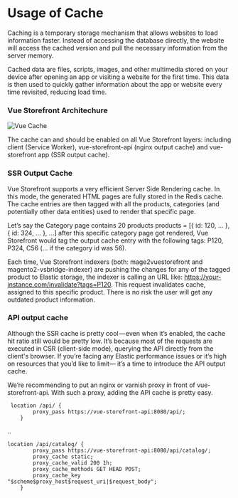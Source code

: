 
# Usage of Cache

Caching is a temporary storage mechanism that allows websites to load information faster. Instead of accessing the database directly, the website will access the cached version and pull the necessary information from the server memory.

Cached data are files, scripts, images, and other multimedia stored on your device after opening an app or visiting a website for the first time. This data is then used to quickly gather information about the app or website every time revisited, reducing load time.

### Vue Storefront Architechure

![Vue Cache](https://i.imgur.com/jK8Yvjz.png)

The cache can and should be enabled on all Vue Storefront layers: including client (Service Worker), vue-storefront-api (nginx output cache) and vue-storefront app (SSR output cache).

### SSR Output Cache

Vue Storefront supports a very efficient Server Side Rendering cache. In this mode, the generated HTML pages are fully stored in the Redis cache. The cache entries are then tagged with all the products, categories (and potentially other data entities) used to render that specific page.

Let’s say the Category page contains 20 products products = [{ id: 120, ... }, { id: 324, ... }, ...] after this specific category page got rendered, Vue Storefront would tag the output cache entry with the following tags: P120, P324, C56 (… if the category id was 56).

Each time, Vue Storefront indexers (both: mage2vuestorefront and magento2-vsbridge-indexer) are pushing the changes for any of the tagged product to Elastic storage, the indexer is calling an URL like: https://your-instance.com/invalidate?tags=P120. This request invalidates cache, assigned to this specific product. There is no risk the user will get any outdated product information.

### API output cache

Although the SSR cache is pretty cool — even when it’s enabled, the cache hit ratio still would be pretty low. It’s because most of the requests are executed in CSR (client-side mode), querying the API directly from the client's browser. If you’re facing any Elastic performance issues or it’s high on resources that you’d like to limit— it’s a time to introduce the API output cache.

We’re recommending to put an nginx or varnish proxy in front of vue-storefront-api. With such a proxy, adding the API cache is pretty easy.

     location /api/ {
            proxy_pass https://vue-storefront-api:8080/api/;
        }

..

    location /api/catalog/ {
            proxy_pass https://vue-storefront-api:8080/api/catalog/;
            proxy_cache static;
            proxy_cache_valid 200 1h;
            proxy_cache_methods GET HEAD POST;
            proxy_cache_key "$scheme$proxy_host$request_uri|$request_body";
        }


